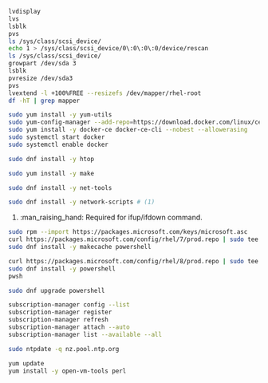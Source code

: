 ``` bash title="redhat disk resize"
lvdisplay
lvs
lsblk 
pvs
ls /sys/class/scsi_device/
echo 1 > /sys/class/scsi_device/0\:0\:0\:0/device/rescan
ls /sys/class/scsi_device/
growpart /dev/sda 3
lsblk 
pvresize /dev/sda3
pvs
lvextend -l +100%FREE --resizefs /dev/mapper/rhel-root
df -hT | grep mapper
```

``` bash title="redhat docker install"
sudo yum install -y yum-utils
sudo yum-config-manager --add-repo=https://download.docker.com/linux/centos/docker-ce.repo
sudo yum install -y docker-ce docker-ce-cli --nobest --allowerasing
sudo systemctl start docker
sudo systemctl enable docker
```

``` bash title="redhat htop install"
sudo dnf install -y htop
```

``` bash title="redhat make install"
sudo yum install -y make
```

``` bash title="redhat netstat install"
sudo dnf install -y net-tools
```

``` bash title="redhat network-scripts install"
sudo dnf install -y network-scripts # (1)
```

1.  :man_raising_hand: Required for ifup/ifdown command.

``` bash title="redhat 7 powershell install"
sudo rpm --import https://packages.microsoft.com/keys/microsoft.asc
curl https://packages.microsoft.com/config/rhel/7/prod.repo | sudo tee /etc/yum.repos.d/microsoft.repo
sudo dnf install -y makecache powershell
```

``` bash title="redhat 8 powershell install"
curl https://packages.microsoft.com/config/rhel/8/prod.repo | sudo tee /etc/yum.repos.d/microsoft.repo
sudo dnf install -y powershell
pwsh
```

``` bash title="redhat powershell upgrade"
sudo dnf upgrade powershell
```

``` bash title="redhat subscription"
subscription-manager config --list
subscription-manager register
subscription-manager refresh
subscription-manager attach --auto
subscription-manager list --available --all
```

``` bash title="redhat 7 sync time with an ntp server"
sudo ntpdate -q nz.pool.ntp.org
```

``` bash title="redhat vm template prerequisite install"
yum update
yum install -y open-vm-tools perl
```
